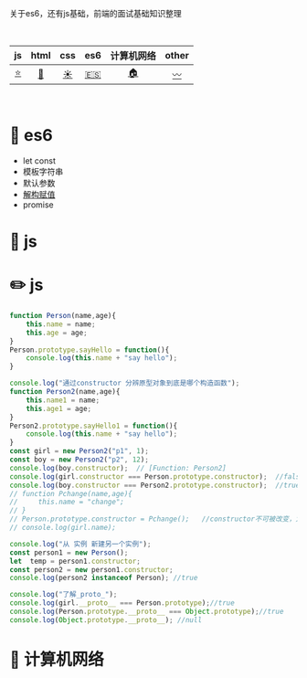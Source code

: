 
关于es6，还有js基础，前端的面试基础知识整理


<br>

| js | html | css | es6 | 计算机网络 | other |
| :-----------: | :---------: | :---------: | :---------: | :---------: | :---------: |
| [:star:](#pencil2-算法) | [:shaved_ice:](#computer-操作系统) | [:sunny:](#computer-操作系统) | [:es:](#book-es6) |[:house:](#computer-计算机网络) | [:wavy_dash:]() |

<br>

# :book: es6
- let const
- 模板字符串
- 默认参数
- [解构赋值]()
- promise


# :book: js

# :pencil2: js

```js
function Person(name,age){
    this.name = name;
    this.age = age;
}
Person.prototype.sayHello = function(){
    console.log(this.name + "say hello");
}

console.log("通过constructor 分辨原型对象到底是哪个构造函数");
function Person2(name,age){
    this.name1 = name;
    this.age1 = age;
}
Person2.prototype.sayHello1 = function(){
    console.log(this.name + "say hello");
}
const girl = new Person2("p1", 1);
const boy = new Person2("p2", 12);
console.log(boy.constructor);  // [Function: Person2]
console.log(girl.constructor === Person.prototype.constructor);  //false
console.log(boy.constructor === Person2.prototype.constructor);  //true
// function Pchange(name,age){
//     this.name = "change";
// }
// Person.prototype.constructor = Pchange();   //constructor不可被改变，为什么 ???????????
// console.log(girl.name);

console.log("从 实例 新建另一个实例");
const person1 = new Person();
let  temp = person1.constructor;
const person2 = new person1.constructor;
console.log(person2 instanceof Person); //true

console.log("了解_proto_");
console.log(girl.__proto__ === Person.prototype);//true
console.log(Person.prototype.__proto__ === Object.prototype);//true
console.log(Object.prototype.__proto__); //null
```

# :book: 计算机网络